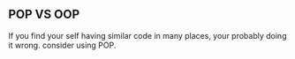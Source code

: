 ## POP VS OOP
If you find your self having similar code in many places, your probably doing it wrong. consider using POP. 